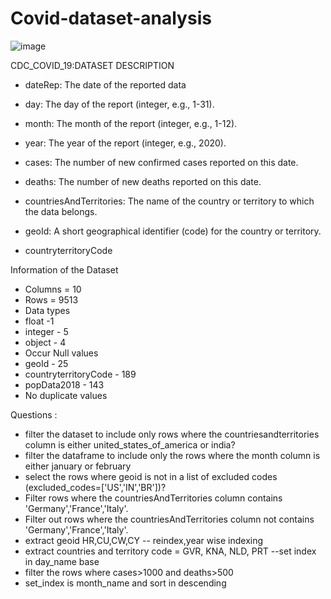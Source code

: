 # Covid-dataset-analysis

![image](https://github.com/user-attachments/assets/0b3afd58-3010-45a6-b378-76ca8413fb0e)

CDC_COVID_19:DATASET DESCRIPTION

* dateRep: The date of the reported data

* day: The day of the report (integer, e.g., 1-31).

* month: The month of the report (integer, e.g., 1-12).

* year: The year of the report (integer, e.g., 2020).

* cases: The number of new confirmed cases reported on this date.

* deaths: The number of new deaths reported on this date.

* countriesAndTerritories: The name of the country or territory to which the data belongs.

* geoId: A short geographical identifier (code) for the country or territory.

* countryterritoryCode

Information of the Dataset

* Columns = 10
* Rows = 9513
* Data types
* float -1
* integer - 5
* object - 4
* Occur Null values
* geoId - 25
* countryterritoryCode - 189
* popData2018 - 143
* No duplicate values
  
Questions :

* filter the dataset to include only rows where the countriesandterritories column is either united_states_of_america or india?
* filter the dataframe to include only the rows where the month column is either january or february
* select the rows where geoid is not in a list of excluded codes (excluded_codes=['US','IN','BR'])?
* Filter rows where the countriesAndTerritories column contains 'Germany','France','Italy'.
* Filter out rows where the countriesAndTerritories column not contains 'Germany','France','Italy'.
* extract geoid HR,CU,CW,CY -- reindex,year wise indexing
* extract countries and territory code = GVR, KNA, NLD, PRT --set index in day_name base
* filter the rows where cases>1000 and deaths>500
* set_index is month_name and sort in descending
